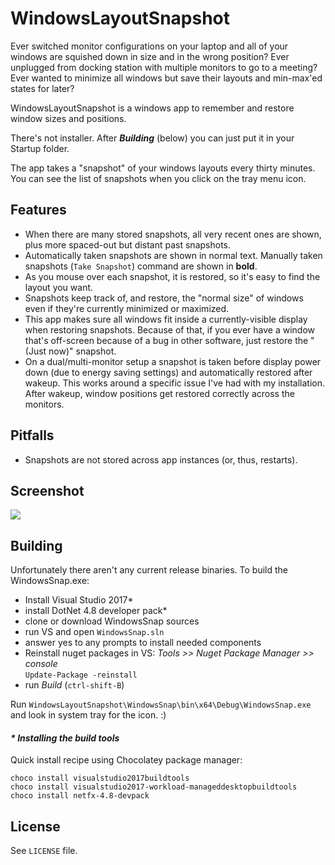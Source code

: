# WindowsLayoutSnapshot

Ever switched monitor configurations on your laptop and all of your windows are squished down in size and in the wrong position? Ever unplugged from docking station with multiple monitors to go to a meeting? Ever wanted to minimize all windows but save their layouts and min-max'ed states for later? 

WindowsLayoutSnapshot is a windows app to remember and restore window sizes and positions.

There's not installer. After ***Building*** (below) you can just put it in your Startup folder.

The app takes a "snapshot" of your windows layouts every thirty minutes.  You can see the list of snapshots when you click on the tray menu icon.

## Features
* When there are many stored snapshots, all very recent ones are shown, plus more spaced-out but distant past snapshots.
* Automatically taken snapshots are shown in normal text.  Manually taken snapshots (`Take Snapshot`) command are shown in **bold**.
* As you mouse over each snapshot, it is restored, so it's easy to find the layout you want.
* Snapshots keep track of, and restore, the "normal size" of windows even if they're currently minimized or maximized.
* This app makes sure all windows fit inside a currently-visible display when restoring snapshots.  Because of that, if you ever have a window that's off-screen because of a bug in other software, just restore the "(Just now)" snapshot.
* On a dual/multi-monitor setup a snapshot is taken before display power down (due to energy saving settings) and automatically restored after wakeup. This works around a specific issue I've had with my installation. After wakeup, window positions get restored correctly across the monitors.

## Pitfalls
* Snapshots are not stored across app instances (or, thus, restarts).

## Screenshot
![](./screenshot.png)

## Building
Unfortunately there aren't any current release binaries. To build the  WindowsSnap.exe:
- Install Visual Studio 2017*
- install DotNet 4.8 developer pack*
- clone or download WindowsSnap sources
- run VS and open `WindowsSnap.sln`
- answer yes to any prompts to install needed components
- Reinstall nuget packages in VS: _Tools >> Nuget Package Manager >> console_  
	`Update-Package -reinstall`
- run _Build_ (`ctrl-shift-B`)

Run `WindowsLayoutSnapshot\WindowsSnap\bin\x64\Debug\WindowsSnap.exe` and look in system tray for the icon. :)


#### *\* Installing the build tools*
Quick install recipe using Chocolatey package manager:

    choco install visualstudio2017buildtools
    choco install visualstudio2017-workload-manageddesktopbuildtools
    choco install netfx-4.8-devpack


## License
See `LICENSE` file.
